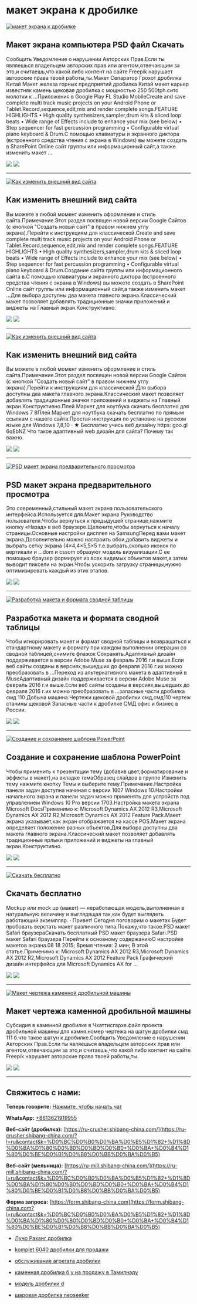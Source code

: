 # макет экрана к дробилке

<a href="https://swt.shibang-china.com/?l=ru&img&k=%D0%BC%D0%B0%D0%BA%D0%B5%D1%82+%D1%8D%D0%BA%D1%80%D0%B0%D0%BD%D0%B0+%D0%BA+%D0%B4%D1%80%D0%BE%D0%B1%D0%B8%D0%BB%D0%BA%D0%B5" target="_blank">![макет экрана к дробилке](http://static.shibang-china.com/all-800x300/19.jpg)</a>

## Макет экрана компьютера PSD файл Скачать
Сообщить Уведомление о нарушении Авторских Прав.Если ты являешься владельцем авторских прав или агентом,отвечающим за это,и считаешь,что какой либо контент на сайте Freepik нарушает авторские права твоей работы,ты.Макет Сепаратор Грохот дробилка Китай Макет железа горных предприятий дробилка Китай макет карьер известняк камень щековая дробилка с мощностью 250 500tph.сито молотки к …Приложения в Google Play FL Studio MobileCreate and save complete multi track music projects on your Android Phone or Tablet.Record,sequence,edit,mix and render complete songs.FEATURE HIGHLIGHTS • High quality synthesizers,sampler,drum kits &amp; sliced loop beats • Wide range of Effects include to enhance your mix (see below) • Step sequencer for fast percussion programming • Configurable virtual piano keyboard &amp; Drum.С помощью клавиатуры и экранного диктора (встроенного средства чтения с экрана в Windows) вы можете создать в SharePoint Online сайт группы или информационный сайт,а также изменить макет …


<a href="https://whatsapp.shibangsoft.com/WhatsApp.php" target="_blank" title="WhatsApp">![](http://static.shibang-china.com/icon/whatsapp.png)</a> <a href="https://swt.shibang-china.com/?l=ru&icon&k=%D0%BC%D0%B0%D0%BA%D0%B5%D1%82+%D1%8D%D0%BA%D1%80%D0%B0%D0%BD%D0%B0+%D0%BA+%D0%B4%D1%80%D0%BE%D0%B1%D0%B8%D0%BB%D0%BA%D0%B5" target="_blank">![](http://static.shibang-china.com/icon/chat-ru.png)</a>

---

<a href="https://swt.shibang-china.com/?l=ru&img&k=%D0%BC%D0%B0%D0%BA%D0%B5%D1%82+%D1%8D%D0%BA%D1%80%D0%B0%D0%BD%D0%B0+%D0%BA+%D0%B4%D1%80%D0%BE%D0%B1%D0%B8%D0%BB%D0%BA%D0%B5" target="_blank">![Как изменить внешний вид сайта](http://static.shibang-china.com/all-800x300/967.jpg)</a>

## Как изменить внешний вид сайта
Вы можете в любой момент изменить оформление и стиль сайта.Примечание.Этот раздел посвящен новой версии Google Сайтов (с кнопкой &quot;Создать новый сайт&quot; в правом нижнем углу экрана).Перейти к инструкциям для классической.Create and save complete multi track music projects on your Android Phone or Tablet.Record,sequence,edit,mix and render complete songs.FEATURE HIGHLIGHTS • High quality synthesizers,sampler,drum kits &amp; sliced loop beats • Wide range of Effects include to enhance your mix (see below) • Step sequencer for fast percussion programming • Configurable virtual piano keyboard &amp; Drum.Создание сайта группы или информационного сайта в.С помощью клавиатуры и экранного диктора (встроенного средства чтения с экрана в Windows) вы можете создать в SharePoint Online сайт группы или информационный сайт,а также изменить макет …Для выбора доступны два макета главного экрана.Классический макет позволяет добавлять традиционные значки приложений и виджеты на Главный экран.Конструктивно.


<a href="https://whatsapp.shibangsoft.com/WhatsApp.php" target="_blank" title="WhatsApp">![](http://static.shibang-china.com/icon/whatsapp.png)</a> <a href="https://swt.shibang-china.com/?l=ru&icon&k=%D0%BC%D0%B0%D0%BA%D0%B5%D1%82+%D1%8D%D0%BA%D1%80%D0%B0%D0%BD%D0%B0+%D0%BA+%D0%B4%D1%80%D0%BE%D0%B1%D0%B8%D0%BB%D0%BA%D0%B5" target="_blank">![](http://static.shibang-china.com/icon/chat-ru.png)</a>

---

<a href="https://swt.shibang-china.com/?l=ru&img&k=%D0%BC%D0%B0%D0%BA%D0%B5%D1%82+%D1%8D%D0%BA%D1%80%D0%B0%D0%BD%D0%B0+%D0%BA+%D0%B4%D1%80%D0%BE%D0%B1%D0%B8%D0%BB%D0%BA%D0%B5" target="_blank">![Как изменить внешний вид сайта](http://static.shibang-china.com/all-800x300/2.jpg)</a>

## Как изменить внешний вид сайта
Вы можете в любой момент изменить оформление и стиль сайта.Примечание.Этот раздел посвящен новой версии Google Сайтов (с кнопкой &quot;Создать новый сайт&quot; в правом нижнем углу экрана).Перейти к инструкциям для классической.Для выбора доступны два макета главного экрана.Классический макет позволяет добавлять традиционные значки приложений и виджеты на Главный экран.Конструктивно.Плей Маркет для ноутбука скачать бесплатно для Windows 7 8Плей Маркет для ноутбука скачать бесплатно по прямым ссылкам с нашего сайта.Простая инструкция по установке на русском языке для Windows 7,8,10&nbsp;&#0183;&#32;★ Бесплатно учись веб дизайну https: goo.gl 6qEbNZ Что такое адаптивный web дизайн для сайта? Почему так важно.


<a href="https://whatsapp.shibangsoft.com/WhatsApp.php" target="_blank" title="WhatsApp">![](http://static.shibang-china.com/icon/whatsapp.png)</a> <a href="https://swt.shibang-china.com/?l=ru&icon&k=%D0%BC%D0%B0%D0%BA%D0%B5%D1%82+%D1%8D%D0%BA%D1%80%D0%B0%D0%BD%D0%B0+%D0%BA+%D0%B4%D1%80%D0%BE%D0%B1%D0%B8%D0%BB%D0%BA%D0%B5" target="_blank">![](http://static.shibang-china.com/icon/chat-ru.png)</a>

---

<a href="https://swt.shibang-china.com/?l=ru&img&k=%D0%BC%D0%B0%D0%BA%D0%B5%D1%82+%D1%8D%D0%BA%D1%80%D0%B0%D0%BD%D0%B0+%D0%BA+%D0%B4%D1%80%D0%BE%D0%B1%D0%B8%D0%BB%D0%BA%D0%B5" target="_blank">![PSD макет экрана предварительного просмотра](http://static.shibang-china.com/all-800x300/35.jpg)</a>

## PSD макет экрана предварительного просмотра
Это современный,стильный макет экрана пользовательского интерфейса.Используется для.Макет экрана Руководство пользователя.Чтобы вернуться к предыдущей странице,нажмите кнопку &#171;Назад&#187; в веб браузере.Щелкните,чтобы вернуться к началу страницы.Основные настройки дисплея на SamsungПеред вами макет экрана.Дополнительно можно настроить обои,добавить виджеты и выбрать сетку экрана (4&#215;4,4&#215;5,5&#215;5 т.е.выбрать,сколько иконок по вертикали и …dom и cssom образуют модель визуализации.С ее помощью браузер формирует из всех видимых объектов макет,а затем выводит пиксели на экран.Чтобы ускорить загрузку страницы,нужно оптимизировать каждый из этих этапов.


<a href="https://whatsapp.shibangsoft.com/WhatsApp.php" target="_blank" title="WhatsApp">![](http://static.shibang-china.com/icon/whatsapp.png)</a> <a href="https://swt.shibang-china.com/?l=ru&icon&k=%D0%BC%D0%B0%D0%BA%D0%B5%D1%82+%D1%8D%D0%BA%D1%80%D0%B0%D0%BD%D0%B0+%D0%BA+%D0%B4%D1%80%D0%BE%D0%B1%D0%B8%D0%BB%D0%BA%D0%B5" target="_blank">![](http://static.shibang-china.com/icon/chat-ru.png)</a>

---

<a href="https://swt.shibang-china.com/?l=ru&img&k=%D0%BC%D0%B0%D0%BA%D0%B5%D1%82+%D1%8D%D0%BA%D1%80%D0%B0%D0%BD%D0%B0+%D0%BA+%D0%B4%D1%80%D0%BE%D0%B1%D0%B8%D0%BB%D0%BA%D0%B5" target="_blank">![Разработка макета и формата сводной таблицы](http://static.shibang-china.com/all-800x300/1009.jpg)</a>

## Разработка макета и формата сводной таблицы
Чтобы игнорировать макет и формат сводной таблицы и возвращаться к стандартному макету и формату при каждом выполнении операции со сводной таблицей,снимите флажок Сохранять.Адаптивный дизайн поддерживается в версии Adobe Muse за февраль 2016 г.и выше.Если веб сайты созданы в версиях,вышедших до февраля 2016 г.их можно преобразовать в …Переход из альтернативного макета в адаптивный в MuseАдаптивный дизайн поддерживается в версии Adobe Muse за февраль 2016 г.и выше.Если веб сайты созданы в версиях,вышедших до февраля 2016 г.их можно преобразовать в …запасные части дробилка смд 110 Добыча машина.Чертежи щековой дробилки смд,смд110 чертеж станины щековой Запасные части к дробилке СМД.офис и бизнес в России.


<a href="https://whatsapp.shibangsoft.com/WhatsApp.php" target="_blank" title="WhatsApp">![](http://static.shibang-china.com/icon/whatsapp.png)</a> <a href="https://swt.shibang-china.com/?l=ru&icon&k=%D0%BC%D0%B0%D0%BA%D0%B5%D1%82+%D1%8D%D0%BA%D1%80%D0%B0%D0%BD%D0%B0+%D0%BA+%D0%B4%D1%80%D0%BE%D0%B1%D0%B8%D0%BB%D0%BA%D0%B5" target="_blank">![](http://static.shibang-china.com/icon/chat-ru.png)</a>

---

<a href="https://swt.shibang-china.com/?l=ru&img&k=%D0%BC%D0%B0%D0%BA%D0%B5%D1%82+%D1%8D%D0%BA%D1%80%D0%B0%D0%BD%D0%B0+%D0%BA+%D0%B4%D1%80%D0%BE%D0%B1%D0%B8%D0%BB%D0%BA%D0%B5" target="_blank">![Создание и сохранение шаблона PowerPoint](http://static.shibang-china.com/all-800x300/8.jpg)</a>

## Создание и сохранение шаблона PowerPoint
Чтобы применить к презентации тему (добавив цвет,форматирование и эффекты в макет),на вкладке темаОбразец слайдов в группе Изменить тему нажмите кнопку Темы и выберите тему.Примечание.Настройка панели задач доступна начиная с версии 1607 Windows 10.Настройки начального экрана и панели задач можно применять для устройств под управлением Windows 10 Pro версии 1703.Настройка макета экрана Microsoft DocsПрименимо к: Microsoft Dynamics AX 2012 R3,Microsoft Dynamics AX 2012 R2,Microsoft Dynamics AX 2012 Feature Pack.Макет экрана указывает,как экран отображается на кассе POS.Макет экрана определяет положение разных объектов.Для выбора доступны два макета главного экрана.Классический макет позволяет добавлять традиционные ярлыки приложений и виджеты на главный экран.Конструктивно.


<a href="https://whatsapp.shibangsoft.com/WhatsApp.php" target="_blank" title="WhatsApp">![](http://static.shibang-china.com/icon/whatsapp.png)</a> <a href="https://swt.shibang-china.com/?l=ru&icon&k=%D0%BC%D0%B0%D0%BA%D0%B5%D1%82+%D1%8D%D0%BA%D1%80%D0%B0%D0%BD%D0%B0+%D0%BA+%D0%B4%D1%80%D0%BE%D0%B1%D0%B8%D0%BB%D0%BA%D0%B5" target="_blank">![](http://static.shibang-china.com/icon/chat-ru.png)</a>

---

<a href="https://swt.shibang-china.com/?l=ru&img&k=%D0%BC%D0%B0%D0%BA%D0%B5%D1%82+%D1%8D%D0%BA%D1%80%D0%B0%D0%BD%D0%B0+%D0%BA+%D0%B4%D1%80%D0%BE%D0%B1%D0%B8%D0%BB%D0%BA%D0%B5" target="_blank">![Скачать бесплатно](http://static.shibang-china.com/all-800x300/271.jpg)</a>

## Скачать бесплатно
Mockup или mock up (макет) — неработающая модель,выполненная в натуральную величину и выглядящая так,как будет выглядеть работающий экземпляр.&nbsp;&#0183;&#32;Привет! Сегодня поговорим о макетах.Будет пробовать верстать макет различного типа.Покажу,что такое.PSD макет Safari браузераСкачать бесплатный PSD макет браузера Safari.PSD макет Safari браузера Перейти к основному содержаниюО настройке макетов экрана.08 18 2015; Время чтения: 2 мин; В этой статье.Применимо к: Microsoft Dynamics AX 2012 R3,Microsoft Dynamics AX 2012 R2,Microsoft Dynamics AX 2012 Feature Pack Графический дизайн интерфейса для Microsoft Dynamics AX for …


<a href="https://whatsapp.shibangsoft.com/WhatsApp.php" target="_blank" title="WhatsApp">![](http://static.shibang-china.com/icon/whatsapp.png)</a> <a href="https://swt.shibang-china.com/?l=ru&icon&k=%D0%BC%D0%B0%D0%BA%D0%B5%D1%82+%D1%8D%D0%BA%D1%80%D0%B0%D0%BD%D0%B0+%D0%BA+%D0%B4%D1%80%D0%BE%D0%B1%D0%B8%D0%BB%D0%BA%D0%B5" target="_blank">![](http://static.shibang-china.com/icon/chat-ru.png)</a>

---

<a href="https://swt.shibang-china.com/?l=ru&img&k=%D0%BC%D0%B0%D0%BA%D0%B5%D1%82+%D1%8D%D0%BA%D1%80%D0%B0%D0%BD%D0%B0+%D0%BA+%D0%B4%D1%80%D0%BE%D0%B1%D0%B8%D0%BB%D0%BA%D0%B5" target="_blank">![Макет чертежа каменной дробильной машины](http://static.shibang-china.com/all-800x300/823.jpg)</a>

## Макет чертежа каменной дробильной машины
Субсидия в каменной дробилке в Чхаттисгархе.файл проекта дробильной машины для камня.номер чертежа на шатун дробилки смд 111 б.что такое шатун к дробилке.Сообщить Уведомление о нарушении Авторских Прав.Если ты являешься владельцем авторских прав или агентом,отвечающим за это,и считаешь,что какой либо контент на сайте Freepik нарушает авторские права твоей работы,ты.

<a href="https://whatsapp.shibangsoft.com/WhatsApp.php" target="_blank" title="WhatsApp">![](http://static.shibang-china.com/icon/whatsapp.png)</a> <a href="https://swt.shibang-china.com/?l=ru&icon&k=%D0%BC%D0%B0%D0%BA%D0%B5%D1%82+%D1%8D%D0%BA%D1%80%D0%B0%D0%BD%D0%B0+%D0%BA+%D0%B4%D1%80%D0%BE%D0%B1%D0%B8%D0%BB%D0%BA%D0%B5" target="_blank">![](http://static.shibang-china.com/icon/chat-ru.png)</a>

---
## Свяжитесь с нами:

**Теперь говорите:** [Нажмите, чтобы начать чат](https://swt.shibang-china.com?l=ru&contact&k=%D0%BC%D0%B0%D0%BA%D0%B5%D1%82+%D1%8D%D0%BA%D1%80%D0%B0%D0%BD%D0%B0+%D0%BA+%D0%B4%D1%80%D0%BE%D0%B1%D0%B8%D0%BB%D0%BA%D0%B5)

**WhatsApp:**  [+8613621919955](https://whatsapp.shibangsoft.com/WhatsApp.php)

**Веб-сайт (дробилка):** [https://ru-crusher.shibang-china.com/](https://ru-crusher.shibang-china.com/?l=ru&contact&k=%D0%BC%D0%B0%D0%BA%D0%B5%D1%82+%D1%8D%D0%BA%D1%80%D0%B0%D0%BD%D0%B0+%D0%BA+%D0%B4%D1%80%D0%BE%D0%B1%D0%B8%D0%BB%D0%BA%D0%B5)

**Веб-сайт (мельница):** [https://ru-mill.shibang-china.com/](https://ru-mill.shibang-china.com/?l=ru&contact&k=%D0%BC%D0%B0%D0%BA%D0%B5%D1%82+%D1%8D%D0%BA%D1%80%D0%B0%D0%BD%D0%B0+%D0%BA+%D0%B4%D1%80%D0%BE%D0%B1%D0%B8%D0%BB%D0%BA%D0%B5)

**Форма запроса:** [https://form.shibang-china.com](https://form.shibang-china.com?l=ru&contact&k=%D0%BC%D0%B0%D0%BA%D0%B5%D1%82+%D1%8D%D0%BA%D1%80%D0%B0%D0%BD%D0%B0+%D0%BA+%D0%B4%D1%80%D0%BE%D0%B1%D0%B8%D0%BB%D0%BA%D0%B5)

* [Лучо Раханг дробилка](../121/%D0%9B%D1%83%D1%87%D0%BE%20%D0%A0%D0%B0%D1%85%D0%B0%D0%BD%D0%B3%20%D0%B4%D1%80%D0%BE%D0%B1%D0%B8%D0%BB%D0%BA%D0%B0.md)

* [komplet 6040 дробилки для продажи](../125/komplet%206040%20%D0%B4%D1%80%D0%BE%D0%B1%D0%B8%D0%BB%D0%BA%D0%B8%20%D0%B4%D0%BB%D1%8F%20%D0%BF%D1%80%D0%BE%D0%B4%D0%B0%D0%B6%D0%B8.md)

* [обслуживание агрегата дробилки](../122/%D0%BE%D0%B1%D1%81%D0%BB%D1%83%D0%B6%D0%B8%D0%B2%D0%B0%D0%BD%D0%B8%D0%B5%20%D0%B0%D0%B3%D1%80%D0%B5%D0%B3%D0%B0%D1%82%D0%B0%20%D0%B4%D1%80%D0%BE%D0%B1%D0%B8%D0%BB%D0%BA%D0%B8.md)

* [каменная дробилка б  у на продажу в Тамилнаду](../122/%D0%BA%D0%B0%D0%BC%D0%B5%D0%BD%D0%BD%D0%B0%D1%8F%20%D0%B4%D1%80%D0%BE%D0%B1%D0%B8%D0%BB%D0%BA%D0%B0%20%D0%B1%20%20%D1%83%20%D0%BD%D0%B0%20%D0%BF%D1%80%D0%BE%D0%B4%D0%B0%D0%B6%D1%83%20%D0%B2%20%D0%A2%D0%B0%D0%BC%D0%B8%D0%BB%D0%BD%D0%B0%D0%B4%D1%83.md)

* [модель дробилки d](../121/%D0%BC%D0%BE%D0%B4%D0%B5%D0%BB%D1%8C%20%D0%B4%D1%80%D0%BE%D0%B1%D0%B8%D0%BB%D0%BA%D0%B8%20d.md)

* [шаровая дробилка neoseeker](../121/%D1%88%D0%B0%D1%80%D0%BE%D0%B2%D0%B0%D1%8F%20%D0%B4%D1%80%D0%BE%D0%B1%D0%B8%D0%BB%D0%BA%D0%B0%20neoseeker.md)